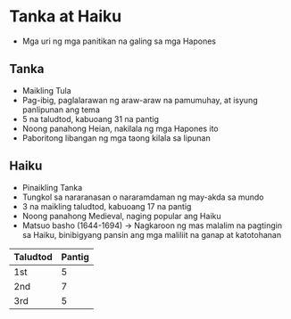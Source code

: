# Tanka at Haiku

- Mga uri ng mga panitikan na galing sa mga Hapones

## Tanka

- Maikling Tula
- Pag-ibig, paglalarawan ng araw-araw na pamumuhay, at isyung panlipunan ang tema
- 5 na taludtod, kabuoang 31 na pantig
- Noong panahong Heian, nakilala ng mga Hapones ito
- Paboritong libangan ng mga taong kilala sa lipunan

## Haiku

- Pinaikling Tanka
- Tungkol sa nararanasan o nararamdaman ng may-akda sa mundo
- 3 na maikling taludtod, kabuoang 17 na pantig
- Noong panahong Medieval, naging popular ang Haiku
- Matsuo basho (1644-1694) -> Nagkaroon ng mas malalim na pagtingin sa Haiku, binibigyang pansin ang mga maliliit na ganap at katotohanan

|  Taludtod |  Pantig |
| --------- | ------- |
|    1st    |    5    |
|    2nd    |    7    |
|    3rd    |    5    |
